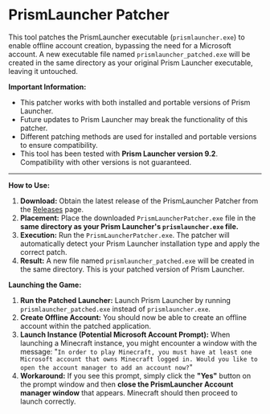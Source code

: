 # PrismLauncher Patcher

This tool patches the PrismLauncher executable (`prismlauncher.exe`) to enable offline account creation, bypassing the need for a Microsoft account.
A new executable file named `prismlauncher_patched.exe` will be created in the same directory as your original Prism Launcher executable, leaving it untouched.

**Important Information:**

* This patcher works with both installed and portable versions of Prism Launcher.
* Future updates to Prism Launcher may break the functionality of this patcher.
* Different patching methods are used for installed and portable versions to ensure compatibility.
* This tool has been tested with **Prism Launcher version 9.2**. Compatibility with other versions is not guaranteed.


---

**How to Use:**

1.  **Download:** Obtain the latest release of the PrismLauncher Patcher from the [Releases](https://github.com/D3MY-1/PrismLauncherPatcher/releases) page.
2.  **Placement:** Place the downloaded `PrismLauncherPatcher.exe` file in the **same directory as your Prism Launcher's `prismlauncher.exe` file.**
3.  **Execution:** Run the `PrismLauncherPatcher.exe`. The patcher will automatically detect your Prism Launcher installation type and apply the correct patch.
4.  **Result:** A new file named `prismlauncher_patched.exe` will be created in the same directory. This is your patched version of Prism Launcher.


**Launching the Game:**

1.  **Run the Patched Launcher:** Launch Prism Launcher by running `prismlauncher_patched.exe` instead of `prismlauncher.exe`.
2.  **Create Offline Account:** You should now be able to create an offline account within the patched application.
3.  **Launch Instance (Potential Microsoft Account Prompt):** When launching a Minecraft instance, you might encounter a window with the message: "`In order to play Minecraft, you must have at least one Microsoft account that owns Minecraft logged in. Would you like to open the account manager to add an account now?`"
4.  **Workaround:** If you see this prompt, simply click the **"Yes"** button on the prompt window and then **close the PrismLauncher Account manager window** that appears. Minecraft should then proceed to launch correctly.
